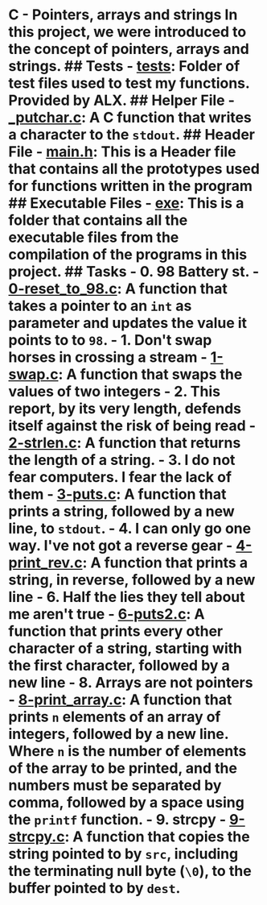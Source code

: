 # C - Pointers, arrays and strings                                                      In this project, we were introduced to the concept of pointers, arrays and strings.     ## Tests                                                                                - [tests](./tests): Folder of test files used to test my functions. Provided by ALX.    ## Helper File                                                                          - [_putchar.c](./_putchar.c): A C function that writes a character to the `stdout`.     ## Header File                                                                          - [main.h](./main.h): This is a Header file that contains all the prototypes used for functions written in the program                                                          ## Executable Files                                                                     - [exe](exe): This is a folder that contains all the executable files from the compilation of the programs in this project.                                                     ## Tasks                                                                                                                                                                        - **0. 98 Battery st.**                                                                   - [0-reset_to_98.c](./0-reset_to_98.c): A function that takes a pointer to an `int` as parameter and updates the value it points to to `98`.                                                                                                                          - **1. Don't swap horses in crossing a stream**                                           - [1-swap.c](./1-swap.c): A function that swaps the values of two integers                                                                                                    - **2. This report, by its very length, defends itself against the risk of being read**   - [2-strlen.c](./2-strlen.c): A function that returns the length of a string.                                                                                                 - **3. I do not fear computers. I fear the lack of them**                                 - [3-puts.c](./3-puts.c): A function that prints a string, followed by a new line, to `stdout`.                                                                                                                                                                       - **4. I can only go one way. I've not got a reverse gear**                               - [4-print_rev.c](./4-print_rev.c): A function that prints a string, in reverse, followed by a new line                                                                                                                                                               - **6. Half the lies they tell about me aren't true**                                     - [6-puts2.c](./6-puts2.c): A function that prints every other character of a string, starting with the first character, followed by a new line                                                                                                                       - **8. Arrays are not pointers**                                                          - [8-print_array.c](./8-print_array.c): A function that prints `n` elements of an array of integers, followed by a new line. Where `n` is the number of elements of the array to be printed, and the numbers must be separated by comma, followed by a space using the `printf` function.                                                                                                                                                             - **9. strcpy**                                                                           - [9-strcpy.c](9-strcpy.c): A function that copies the string pointed to by `src`, including the terminating null byte (`\0`), to the buffer pointed to by `dest`.
